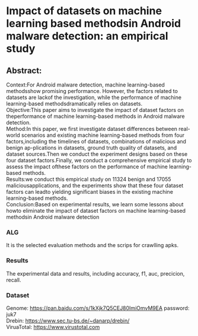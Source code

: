 # Impact of datasets on machine learning based methodsin Android malware detection:  an empirical study

## Abstract: 
Context:For  Android  malware  detection,  machine  learning-based  methodsshow promising performance.  However, the factors related to datasets are lackof the investigation, while the performance of machine learning-based methodsdramatically relies on datasets. <br>
Objective:This paper aims to investigate the impact of dataset factors on theperformance of machine learning-based methods in Android malware detection.<br>
Method:In this paper,  we first investigate dataset differences between real-world scenarios and existing machine learning-based methods from four factors,including the timelines of datasets,  combinations of malicious and benign ap-plications  in  datasets,  ground  truth  quality  of  datasets,  and  dataset  sources.Then we conduct the experiment designs based on these four dataset factors.Finally,  we  conduct  a  comprehensive  empirical  study  to  assess  the  impact  ofthese factors on the performance of machine learning-based methods.<br>
Results:we conduct this empirical study on 11324 benign and 17055 maliciousapplications, and the experiments show that these four dataset factors can leadto yielding significant biases in the existing machine learning-based methods.<br>
Conclusion:Based on experimental results, we learn some lessons about howto eliminate the impact of dataset factors on machine learning-based methodsin Android malware detection

### ALG
It is the selected evaluation methods and the scrips for crawlling apks.

### Results
The experimental data and results, including accuracy, f1, auc, precicion, recall.

### Dataset
Genome: https://pan.baidu.com/s/1kXjk7Q5CEJ80ImiOmvM9EA password: juk7 <br>
Drebin: https://www.sec.tu-bs.de/~danarp/drebin/ <br>
ViruaTotal: https://www.virustotal.com
